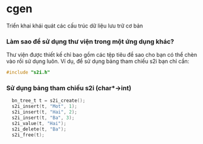 # cgen
Triển khai khái quát các cấu trúc dữ liệu lưu trữ cơ bản

### Làm sao để sử dụng thư viện trong một ứng dụng khác?
Thư viện được thiết kế chỉ bao gồm các tệp tiêu đề sao cho bạn có thể chèn vào rồi sử dụng luôn.
Ví dụ, để sử dụng bảng tham chiếu s2i bạn chỉ cần:

```C
#include "s2i.h"
```

### Sử dụng bảng tham chiếu s2i (char*->int)

```C
  bn_tree_t t = s2i_create();
  s2i_insert(t, "Mot", 1);
  s2i_insert(t, "Hai", 2);
  s2i_insert(t, "Ba", 3);
  s2i_value(t, "Hai");
  s2i_delete(t, "Ba");
  s2i_free(t);
```
